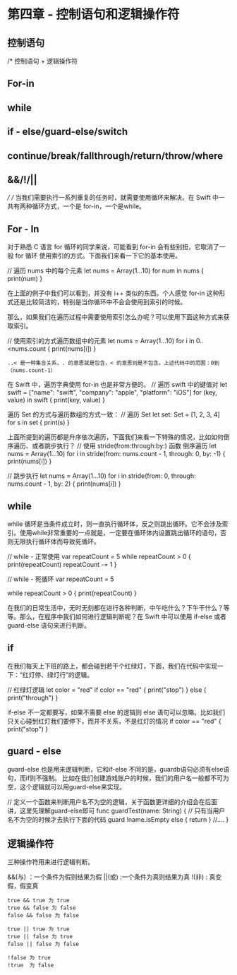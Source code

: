 # 第四章 - 控制语句和逻辑操作符
## 控制语句
/*
 控制语句 + 逻辑操作符
 
 ## For-in
 ## while
 ## if - else/guard-else/switch
 ## continue/break/fallthrough/return/throw/where
 ## &&/!/||
 */
/*
 当我们需要执行一系列重复的任务时，就需要使用循环来解决。在 Swift 中一共有两种循环方式，一个是 for-in，一个是while。
 ## For - In
 对于熟悉 C 语言 for 循环的同学来说，可能看到 for-in 会有些别扭，它取消了一般 for 循环 使用索引的方式。下面我们来看一下它的基本使用。
 
 // 遍历 nums 中的每个元素
 let nums = Array(1...10)
 for num in nums {
     print(num)
 }

 在上面的例子中我们可以看到，并没有 i++ 类似的东西。个人感觉 for-in 这种形式还是比较简洁的，特别是当你循环中不会会使用到索引的时候。
 
 那么，如果我们在遍历过程中需要使用索引怎么办呢？可以使用下面这种方式来获取索引。
 
 // 使用索引的方式遍历数组中的元素
 let nums = Array(1...10)
 for i in 0..<nums.count {
     print(nums[i])
 }
 
 `..< 是一种集合关系，. 的意思就是包含，< 的意思则是不包含。上述代码中的范围：0到（nums.count-1）`
 
 在 Swift 中，遍历字典使用 for-in 也是非常方便的。
 // 遍历 swift 中的键值对
 let swift = ["name": "swift", "company": "apple", "platform": "iOS"]
 for (key, value) in swift {
     print(key, value)
 }
 
 遍历 Set 的方式与遍历数组的方式一致：
 // 遍历 Set
 let set: Set = [1, 2, 3, 4]
 for s in set {
     print(s)
 }
 
 上面所提到的遍历都是升序依次遍历，下面我们来看一下特殊的情况，比如如何倒序遍历、或者跳步执行？
 // 使用 stride(from:through:by:) 函数 倒序遍历
 let nums = Array(1...10)
 for i in stride(from: nums.count - 1, through: 0, by: -1) {
     print(nums[i])
 }
 
 // 跳步执行
 let nums = Array(1...10)
 for i in stride(from: 0, through: nums.count - 1, by: 2) {
     print(nums[i])
 }
 
 ## while
 while 循环是当条件成立时，则一直执行循环体，反之则跳出循环。它不会涉及索引。使用while非常重要的一点就是，一定要在循环体内设置跳出循环的语句，否则无限执行循环体而导致死循环。
 
 // while - 正常使用
 var repeatCount = 5
 while repeatCount > 0 {
     print(repeatCount)
     repeatCount -= 1
 }
 
 // while - 死循环
 var repeatCount = 5

 while repeatCount > 0 {
     print(repeatCount)
 }
 
 在我们的日常生活中，无时无刻都在进行各种判断，中午吃什么？下午干什么？等等。那么，在程序中我们如何进行逻辑判断呢？在 Swift 中可以使用 if-else 或者 guard-else 语句来进行判断。
 
 
 ## if
 在我们每天上下班的路上，都会碰到若干个红绿灯，下面，我们在代码中实现一下：“红灯停、绿灯行”的逻辑。
 
 // 红绿灯逻辑
 let color = "red"
 if color == "red" {
     print("stop")
 } else {
     print("through")
 }

 if-else 不一定都要写，如果不需要 else 的逻辑则 else 语句可以忽略。比如我们只关心碰到红灯我们要停下，而并不关系，不是红灯的情况
 if color == "red" {
     print("stop")
 }
 
 ## guard - else
 guard-else 也是用来逻辑判断，它和if-else 不同的是，guardb语句必须有else语句，而if则不强制。
 比如在我们创建游戏账户的时候，我们的用户名一般都不可为空，这个逻辑就可以用guard-else来实现。
 
 // 定义一个函数来判断用户名不为空的逻辑，关于函数更详细的介绍会在后面讲，这里先理解guard-else即可
 func guardTest(name: String) {
     // 只有当用户名不为空的时候才去执行下面的代码
     guard !name.isEmpty else { return }
     //....
 }
 
 ## 逻辑操作符
 三种操作符用来进行逻辑判断。
 
 &&(与) ：一个条件为假则结果为假
 ||(或) :一个条件为真则结果为真
 !(非) : 真变假，假变真
 ```
 true && true 为 true
 true && false 为 false
 false && false 为 false

 true || true 为 true
 true || false 为 true
 false || false 为 false
 
 !false 为 true
 !true  为 false
```
